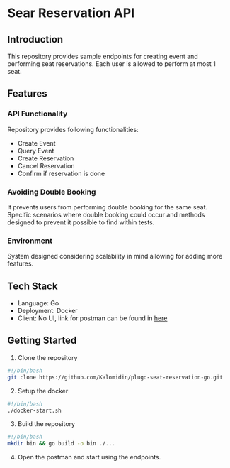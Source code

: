 # Sear Reservation API

## Introduction

This repository provides sample endpoints for creating event and performing seat reservations.
Each user is allowed to perform at most 1 seat.

## Features

### API Functionality

Repository provides following functionalities:

- Create Event
- Query Event
- Create Reservation
- Cancel Reservation
- Confirm if reservation is done

### Avoiding Double Booking

It prevents users from performing double booking for the same seat.
Specific scenarios where double booking could occur and methods designed to prevent it possible to find within tests.

### Environment

System designed considering scalability in mind allowing for adding more features.

## Tech Stack

- Language: Go
- Deployment: Docker
- Client: No UI, link for postman can be found in [here](https://www.postman.com/titicorp/workspace/plugo-seat-reservation-task/collection/27702330-af68028f-76d0-42fd-ba0e-c6d422508c0e?action=share&creator=27702330)

## Getting Started

1. Clone the repository

```bash
#!/bin/bash
git clone https://github.com/Kalomidin/plugo-seat-reservation-go.git
```

2. Setup the docker

```bash
#!/bin/bash
./docker-start.sh
```

3. Build the repository

```bash
#!/bin/bash
mkdir bin && go build -o bin ./...
```

4. Open the postman and start using the endpoints.
